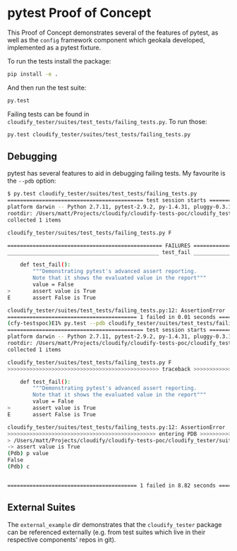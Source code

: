 # pytest Proof of Concept
This Proof of Concept demonstrates several of the features of pytest, as well as the `config` framework component which geokala developed, implemented as a pytest fixture.

To run the tests install the package:

```bash
pip install -e .
```

And then run the test suite:

```bash
py.test
```


Failing tests can be found in `cloudify_tester/suites/test_tests/failing_tests.py`. To run those:

```bash
py.test cloudify_tester/suites/test_tests/failing_tests.py
```

## Debugging
pytest has several features to aid in debugging failing tests. My favourite is the `--pdb` option:

```bash
$ py.test cloudify_tester/suites/test_tests/failing_tests.py
=========================================== test session starts ============================================
platform darwin -- Python 2.7.11, pytest-2.9.2, py-1.4.31, pluggy-0.3.1
rootdir: /Users/matt/Projects/cloudify/cloudify-tests-poc/cloudify_tester, inifile: pytest.ini
collected 1 items

cloudify_tester/suites/test_tests/failing_tests.py F

================================================= FAILURES =================================================
________________________________________________ test_fail _________________________________________________

    def test_fail():
        """Demonstrating pytest's advanced assert reporting.
        Note that it shows the evaluated value in the report"""
        value = False
>       assert value is True
E       assert False is True

cloudify_tester/suites/test_tests/failing_tests.py:12: AssertionError
========================================= 1 failed in 0.01 seconds =========================================
(cfy-testspoc)E1% py.test --pdb cloudify_tester/suites/test_tests/failing_tests.py
=========================================== test session starts ============================================
platform darwin -- Python 2.7.11, pytest-2.9.2, py-1.4.31, pluggy-0.3.1
rootdir: /Users/matt/Projects/cloudify/cloudify-tests-poc/cloudify_tester, inifile: pytest.ini
collected 1 items

cloudify_tester/suites/test_tests/failing_tests.py F
>>>>>>>>>>>>>>>>>>>>>>>>>>>>>>>>>>>>>>>>>>>>>>>> traceback >>>>>>>>>>>>>>>>>>>>>>>>>>>>>>>>>>>>>>>>>>>>>>>>>

    def test_fail():
        """Demonstrating pytest's advanced assert reporting.
        Note that it shows the evaluated value in the report"""
        value = False
>       assert value is True
E       assert False is True

cloudify_tester/suites/test_tests/failing_tests.py:12: AssertionError
>>>>>>>>>>>>>>>>>>>>>>>>>>>>>>>>>>>>>>>>>>>>>>> entering PDB >>>>>>>>>>>>>>>>>>>>>>>>>>>>>>>>>>>>>>>>>>>>>>>
> /Users/matt/Projects/cloudify/cloudify-tests-poc/cloudify_tester/suites/test_tests/failing_tests.py(12)test_fail()
-> assert value is True
(Pdb) p value
False
(Pdb) c


========================================= 1 failed in 8.82 seconds =========================================
```

## External Suites
The `external_example` dir demonstrates that the `cloudify_tester` package can be referenced externally (e.g. from test suites which live in their respective components' repos in git).
